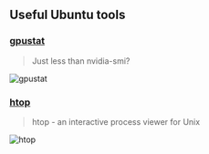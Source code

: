 ## Useful Ubuntu tools

### [gpustat](https://github.com/wookayin/gpustat)
> Just less than nvidia-smi?

![gpustat](https://github.com/wookayin/gpustat/blob/master/screenshot.png)

### [htop](http://hisham.hm/htop/)
> htop - an interactive process viewer for Unix

![htop](http://hisham.hm/htop/htop-logo.png)
